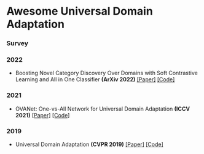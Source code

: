 # Awesome Universal Domain Adaptation

### Survey


### 2022
- Boosting Novel Category Discovery Over Domains with Soft Contrastive Learning and All in One Classifier **(ArXiv 2022)** [[Paper]](https://arxiv.org/abs/2211.11262) [[Code]](https://anonymous.4open.science/r/code_SAN_CVPR_5598/README.md)

### 2021
- OVANet: One-vs-All Network for Universal Domain Adaptation **(ICCV 2021)** [[Paper]](https://arxiv.org/pdf/2104.03344v4.pdf) [[Code]](https://github.com/VisionLearningGroup/OVANet)

### 2019
- Universal Domain Adaptation **(CVPR 2019)** [[Paper]](https://openaccess.thecvf.com/content_CVPR_2019/papers/You_Universal_Domain_Adaptation_CVPR_2019_paper.pdf) [[Code]](https://github.com/thuml/Universal-Domain-Adaptation)
